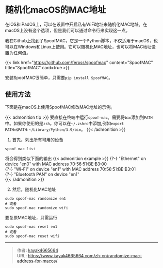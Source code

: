 # 随机化macOS的MAC地址

在iOS和iPadOS上，可以在设置中开启私有WiFi地址来随机化MAC地址。在macOS上没有这个选项，但是我们可以通过命令行来实现这一点。
<!--more-->

我在Github上找到了SpoofMAC，它是一个Python脚本，不仅适用于macOS，也可以在Windows和Linux上使用。它可以随机化MAC地址，也可以将MAC地址设置为任何值。

{{< link href="https://github.com/feross/spoofmac" content="SpoofMAC" title="SpoofMAC" card=true >}}

安装SpoofMAC很简单，只需要`pip install SpoofMAC`。

## 使用方法

下面是在macOS上使用SpoofMAC修改MAC地址的示例。

{{< admonition tip >}}
要直接在终端中运行`spoof-mac`，需要将`bin`添加到`PATH`中。如果你使用的是`zsh`，你可以在`~/.zshrc`中添加,例如`export PATH=$PATH:~/Library/Python/3.9/bin`。
{{< /admonition >}}

1. 首先，列出所有可用的设备
``` shell
spoof-mac list
```
将会得到类似下面的输出
{{< admonition example >}}
{?-} "Ethernet" on device "en0" with MAC address 70:56:51:BE:B3:00  
{?-} "Wi-Fi" on device "en1" with MAC address 70:56:51:BE:B3:01  
{?-} "Bluetooth PAN" on device "en1"  
{{< /admonition >}}

2. 然后，随机化MAC地址
``` shell
sudo spoof-mac randomize en1
# 或者
sudo spoof-mac randomize wifi
```
要复原MAC地址，只需运行
``` shell
sudo spoof-mac reset en1
# 或者
sudo spoof-mac reset wifi
```

---

> 作者: [kayak4665664](https://github.com/kayak4665664)  
> URL: https://www.kayak4665664.com/zh-cn/randomize-mac-address-for-macos/  

